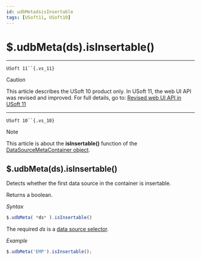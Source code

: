 ```yaml
---
id: udbMetadsisInsertable
tags: [USoft11, USoft10]
---
```

# $.udbMeta(ds).isInsertable()



----

`USoft 11``{.vs_11}`

> [!CAUTION]
> This article describes the USoft 10 product only.
> In USoft 11, the web UI API was revised and improved. For full details, go to:
> [Revised web UI API in USoft 11](/docs/Web_and_app_UIs/UDB_udb/Revised_web_UI_API_in_USoft_11.md)

----

`USoft 10``{.vs_10}`

> [!NOTE]
> This article is about the **isInsertable()** function of the [DataSourceMetaContainer object](/docs/Web_and_app_UIs/UDB_DataSourceMetaContainer).

## **$.udbMeta(ds).isInsertable()**

Detects whether the first data source in the container is insertable.

Returns a boolean.

*Syntax*

```js
$.udbMeta( *ds* ).isInsertable()
```

The required *ds* is a [data source selector](/docs/Web_and_app_UIs/UDB_DataSourceMetaContainer/UDB_DataSourceMetaContainer_object.md).

*Example*

```js
$.udbMeta('EMP').isInsertable();
```

 